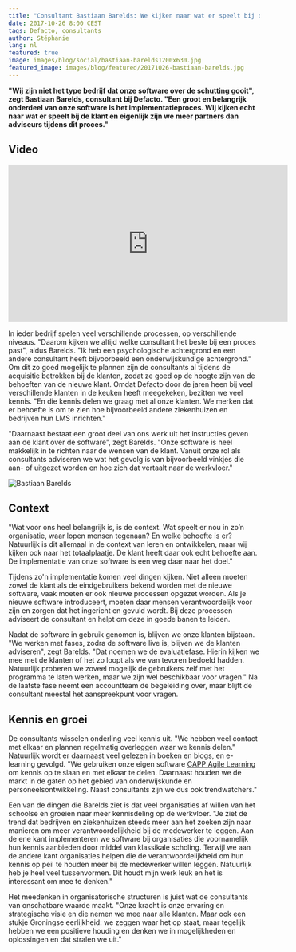 ```yaml
---
title: "Consultant Bastiaan Barelds: We kijken naar wat er speelt bij de klant"
date: 2017-10-26 8:00 CEST
tags: Defacto, consultants
author: Stéphanie
lang: nl
featured: true
image: images/blog/social/bastiaan-barelds1200x630.jpg
featured_image: images/blog/featured/20171026-bastiaan-barelds.jpg
---
```


**"Wij zijn niet het type bedrijf dat onze software over de schutting gooit", zegt Bastiaan Barelds, consultant bij Defacto. "Een groot en belangrijk onderdeel van onze software is het implementatieproces. Wij kijken echt naar wat er speelt bij de klant en eigenlijk zijn we meer partners dan adviseurs tijdens dit proces."**

## Video

<iframe width="560" height="315" src="https://www.youtube.com/embed/B2VQxfne3No?rel=0" frameborder="0" allowfullscreen></iframe>

In ieder bedrijf spelen veel verschillende processen, op verschillende niveaus. "Daarom kijken we altijd welke consultant het beste bij een proces past", aldus Barelds. "Ik heb een psychologische achtergrond en een andere consultant heeft bijvoorbeeld een onderwijskundige achtergrond." Om dit zo goed mogelijk te plannen zijn de consultants al tijdens de acquisitie betrokken bij de klanten, zodat ze goed op de hoogte zijn van de behoeften van de nieuwe klant. Omdat Defacto door de jaren heen bij veel verschillende klanten in de keuken heeft meegekeken, bezitten we veel kennis. "En die kennis delen we graag met al onze klanten. We merken dat er behoefte is om te zien hoe bijvoorbeeld andere ziekenhuizen en bedrijven hun LMS inrichten."

"Daarnaast bestaat een groot deel van ons werk uit het instructies geven aan de klant over de software", zegt Barelds. "Onze software is heel makkelijk in te richten naar de wensen van de klant. Vanuit onze rol als consultants adviseren we wat het gevolg is van bijvoorbeeld vinkjes die aan- of uitgezet worden en hoe zich dat vertaalt naar de werkvloer."

![Bastiaan Barelds](/images/blog/bastiaan-barelds.jpg)

## Context

"Wat voor ons heel belangrijk is, is de context. Wat speelt er nou in zo’n organisatie, waar lopen mensen tegenaan? En welke behoefte is er? Natuurlijk is dit allemaal in de context van leren en ontwikkelen, maar wij kijken ook naar het totaalplaatje. De klant heeft daar ook echt behoefte aan. De implementatie van onze software is een weg daar naar het doel."

Tijdens zo'n implementatie komen veel dingen kijken. Niet alleen moeten zowel de klant als de eindgebruikers bekend worden met de nieuwe software, vaak moeten er ook nieuwe processen opgezet worden. Als je nieuwe software introduceert, moeten daar mensen verantwoordelijk voor zijn en zorgen dat het ingericht en gevuld wordt. Bij deze processen adviseert de consultant en helpt om deze in goede banen te leiden.

Nadat de software in gebruik genomen is, blijven we onze klanten bijstaan. "We werken met fases, zodra de software live is, blijven we de klanten adviseren", zegt Barelds. "Dat noemen we de evaluatiefase. Hierin kijken we mee met de klanten of het zo loopt als we van tevoren bedoeld hadden. Natuurlijk proberen we zoveel mogelijk de gebruikers zelf met het programma te laten werken, maar we zijn wel beschikbaar voor vragen." Na de laatste fase neemt een accountteam de begeleiding over, maar blijft de consultant meestal het aanspreekpunt voor vragen.

## Kennis en groei

De consultants wisselen onderling veel kennis uit. "We hebben veel contact met elkaar en plannen regelmatig overleggen waar we kennis delen." Natuurlijk wordt er daarnaast veel gelezen in boeken en blogs, en e-learning gevolgd. "We gebruiken onze eigen software [CAPP Agile Learning](/capp-agile-learning/) om kennis op te slaan en met elkaar te delen. Daarnaast houden we de markt in de gaten op het gebied van onderwijskunde en personeelsontwikkeling. Naast consultants zijn we dus ook trendwatchers."

Een van de dingen die Barelds ziet is dat veel organisaties af willen van het schoolse en groeien naar meer kennisdeling op de werkvloer. "Je ziet de trend dat bedrijven en ziekenhuizen steeds meer aan het zoeken zijn naar manieren om meer verantwoordelijkheid bij de medewerker te leggen. Aan de ene kant implementeren we software bij organisaties die voornamelijk hun kennis aanbieden door middel van klassikale scholing. Terwijl we aan de andere kant organisaties helpen die de verantwoordelijkheid om hun kennis op peil te houden meer bij de medewerker willen leggen. Natuurlijk heb je heel veel tussenvormen. Dit houdt mijn werk leuk en het is interessant om mee te denken."

Het meedenken in organisatorische structuren is juist wat de consultants van onschatbare waarde maakt. "Onze kracht is onze ervaring en strategische visie en die nemen we mee naar alle klanten. Maar ook een stukje Groningse eerlijkheid: we zeggen waar het op staat, maar tegelijk hebben we een positieve houding en denken we in mogelijkheden en oplossingen en dat stralen we uit."
